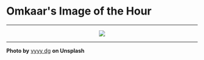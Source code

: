 # Omkaar's Image of the Hour

---

<div align="center">

<a href="https://unsplash.com/photos/a-hand-appears-translucent-over-a-misty-landscape-wtxWXJ35azg">
  <img src="https://images.unsplash.com/photo-1751217335778-d4425ce82ee5?crop=entropy&cs=tinysrgb&fit=max&fm=jpg&ixid=M3w3NjA2Nzh8MHwxfHJhbmRvbXx8fHx8fHx8fDE3NTM0Mzc2MDB8&ixlib=rb-4.1.0&q=80&w=1080" style="max-width:100%; height:auto;">
</a>



</div>

---

**Photo by** [vyyy dg](https://unsplash.com/@meomupmofilm) **on Unsplash**
